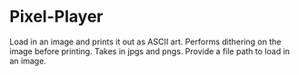 # Pixel-Player

Load in an image and prints it out as ASCII art. Performs dithering on the image before printing. Takes in jpgs and pngs. Provide a file path to load in an image.
